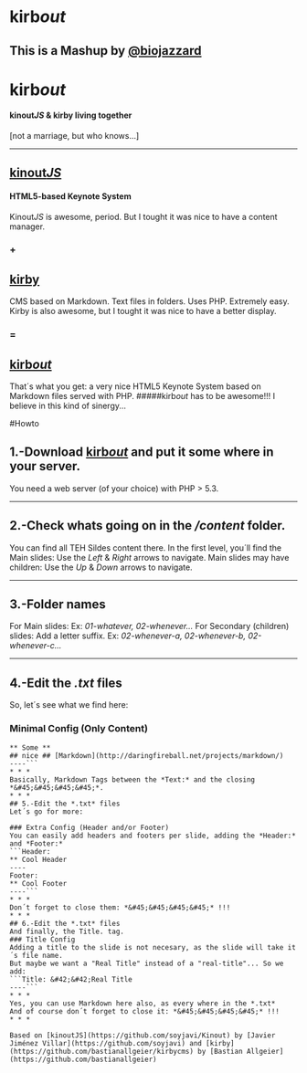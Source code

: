 # kirb*out* 
## This is a Mashup by [@biojazzard](https://twitter.com/biojazzard)

# kirb*out* 
#### kinout*JS* & kirby living together
[not a marriage, but who knows...]
* * *

## [kinout*JS*](https://github.com/soyjavi/Kinout)
#### HTML5-based Keynote System
Kinout*JS* is awesome, period.
But I tought it was nice to have a content manager.
### +
## [kirby](https://github.com/bastianallgeier/kirbycms)
CMS based on Markdown. Text files in folders. Uses PHP. Extremely easy.
Kirby is also awesome, but I tought it was nice to have a better display.
### =
## [kirb*out*](https://github.com/biojazzard/kirbout)
That´s what you get: a very nice HTML5 Keynote System based on Markdown files served with PHP.
#####kirb*out* has to be awesome!!!
I believe in this kind of sinergy...

#Howto

## 1.-Download [kirb*out*](https://github.com/biojazzard/KirbOut) and put it some where in your server.
You need a web server (of your choice) with PHP > 5.3.
* * *
## 2.-Check whats going on in the */content* folder.
You can find all TEH Sildes content there.
In the first level, you´ll find the Main slides: Use the *Left* & *Right* arrows to navigate.
Main slides may have children: Use the *Up* & *Down* arrows to navigate.
* * *
## 3.-Folder names
For Main slides:
Ex: *01-whatever, 02-whenever...*
For Secondary (children) slides: Add a letter suffix.
Ex: *02-whenever-a, 02-whenever-b, 02-whenever-c...*
* * *
## 4.-Edit the *.txt* files
So, let´s see what we find here:

### Minimal Config (Only Content)
```Text:
** Some **
## nice ## [Markdown](http://daringfireball.net/projects/markdown/)
----```
* * *
Basically, Markdown Tags between the *Text:* and the closing *&#45;&#45;&#45;&#45;*.
* * *
## 5.-Edit the *.txt* files
Let´s go for more:

### Extra Config (Header and/or Footer)
You can easily add headers and footers per slide, adding the *Header:* and *Footer:*
```Header:
** Cool Header
----
Footer:
** Cool Footer
----```
* * *
Don´t forget to close them: *&#45;&#45;&#45;&#45;* !!!
* * *
## 6.-Edit the *.txt* files
And finally, the Title. tag.
### Title Config
Adding a title to the slide is not necesary, as the slide will take it´s file name.
But maybe we want a "Real Title" instead of a "real-title"... So we add:
```Title: &#42;&#42;Real Title
----```
* * *
Yes, you can use Markdown here also, as every where in the *.txt*
And of course don´t forget to close it: *&#45;&#45;&#45;&#45;* !!!
* * *

Based on [kinoutJS](https://github.com/soyjavi/Kinout) by [Javier Jiménez Villar](https://github.com/soyjavi) and [kirby](https://github.com/bastianallgeier/kirbycms) by [Bastian Allgeier](https://github.com/bastianallgeier)